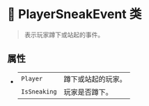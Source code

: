 # 🔖 PlayerSneakEvent 类

>表示玩家蹲下或站起的事件。

## 属性
- 
    |||
    |-|-|
    |`Player`|蹲下或站起的玩家。|
    |`IsSneaking`|玩家是否蹲下。|
